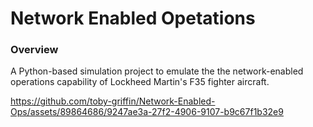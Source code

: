 # Network Enabled Opetations

### Overview

A Python-based simulation project to emulate the the network-enabled operations capability of Lockheed Martin's F35 fighter aircraft. 




https://github.com/toby-griffin/Network-Enabled-Ops/assets/89864686/9247ae3a-27f2-4906-9107-b9c67f1b32e9

